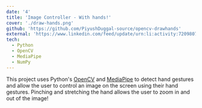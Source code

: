 ```yaml
---
date: '4'
title: 'Image Controller - With hands!'
cover: './draw-hands.png'
github: 'https://github.com/PiyushDuggal-source/opencv-drawhands'
external: 'https://www.linkedin.com/feed/update/urn:li:activity:7209807716632915968/'
tech:
  - Python
  - OpenCV
  - MediaPipe
  - NumPy
---
```


This project uses Python's [OpenCV](https://opencv.org/) and [MediaPipe](https://ai.google.dev/edge/mediapipe/solutions/guide) to detect hand gestures and allow the user to control an image on the screen using their hand gestures. Pinching and stretching the hand allows the user to zoom in and out of the image!
